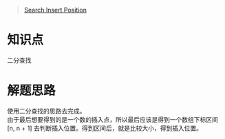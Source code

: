 > [Search Insert Position](https://leetcode.com/problems/search-insert-position)

# 知识点
二分查找

# 解题思路
使用二分查找的思路去完成。  
由于最后想要得到的是一个数的插入点，所以最后应该是得到一个数组下标区间 [n, n + 1] 去判断插入位置。得到区间后，就是比较大小，得到插入位置。